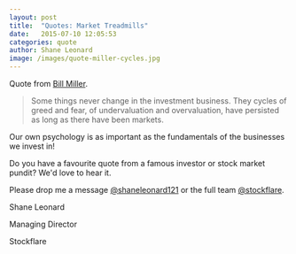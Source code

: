 ```yaml
---
layout: post
title:  "Quotes: Market Treadmills"
date:   2015-07-10 12:05:53
categories: quote
author: Shane Leonard
image: /images/quote-miller-cycles.jpg
---
```


Quote from [Bill Miller](https://en.wikipedia.org/wiki/Bill_Miller_(finance)).

> Some things never change in the investment business. They cycles of greed and fear, of undervaluation and overvaluation, have persisted as long as there have been markets.

Our own psychology is as important as the fundamentals of the businesses we invest in!

Do you have a favourite quote from a famous investor or stock market pundit? We'd love to hear it.

Please drop me a message [@shaneleonard121](https://twitter.com/shaneleonard121) or the full team [@stockflare](https://twitter.com/stockflare).

Shane Leonard

Managing Director

Stockflare